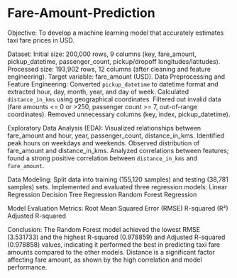 # Fare-Amount-Prediction

Objective: To develop a machine learning model that accurately estimates taxi fare prices in USD.

Dataset:
Initial size: 200,000 rows, 9 columns (key, fare_amount, pickup_datetime, passenger_count, pickup/dropoff longitudes/latitudes).
Processed size: 193,902 rows, 12 columns (after cleaning and feature engineering).
Target variable: fare_amount (USD).
Data Preprocessing and Feature Engineering:
Converted `pickup_datetime` to datetime format and extracted hour, day, month, year, and day of week.
Calculated `distance_in_kms` using geographical coordinates.
Filtered out invalid data (fare amounts <= 0 or >250, passenger count >= 7, out-of-range coordinates).
Removed unnecessary columns (key, index, pickup_datetime).

Exploratory Data Analysis (EDA):
Visualized relationships between fare_amount and hour, year, passenger_count, distance_in_kms.
Identified peak hours on weekdays and weekends.
Observed distribution of fare_amount and distance_in_kms.
Analyzed correlations between features; found a strong positive correlation between `distance_in_kms` and `fare_amount`.

Data Modeling:
Split data into training (155,120 samples) and testing (38,781 samples) sets.
Implemented and evaluated three regression models:
Linear Regression
Decision Tree Regression
Random Forest Regression

Model Evaluation Metrics:
Root Mean Squared Error (RMSE)
R-squared (R²)
Adjusted R-squared

Conclusion:
The Random Forest model achieved the lowest RMSE (3.531733) and the highest R-squared (0.978859) and Adjusted R-squared (0.978858) values, indicating it performed the best in predicting taxi fare amounts compared to the other models.
Distance is a significant factor affecting fare amount, as shown by the high correlation and model performance.
